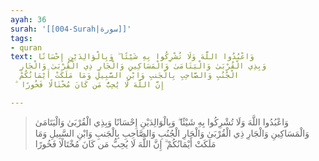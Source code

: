 ```yaml
---
ayah: 36
surah: '[[004-Surah|سورة]]'
tags:
- quran
text: وَاعْبُدُوا اللَّهَ وَلَا تُشْرِكُوا بِهِ شَيْئًا ۖ وَبِالْوَالِدَيْنِ إِحْسَانًا
  وَبِذِي الْقُرْبَىٰ وَالْيَتَامَىٰ وَالْمَسَاكِينِ وَالْجَارِ ذِي الْقُرْبَىٰ وَالْجَارِ
  الْجُنُبِ وَالصَّاحِبِ بِالْجَنبِ وَابْنِ السَّبِيلِ وَمَا مَلَكَتْ أَيْمَانُكُمْ
  ۗ إِنَّ اللَّهَ لَا يُحِبُّ مَن كَانَ مُخْتَالًا فَخُورًا

---
```

> وَاعْبُدُوا اللَّهَ وَلَا تُشْرِكُوا بِهِ شَيْئًا ۖ وَبِالْوَالِدَيْنِ إِحْسَانًا وَبِذِي الْقُرْبَىٰ وَالْيَتَامَىٰ وَالْمَسَاكِينِ وَالْجَارِ ذِي الْقُرْبَىٰ وَالْجَارِ الْجُنُبِ وَالصَّاحِبِ بِالْجَنبِ وَابْنِ السَّبِيلِ وَمَا مَلَكَتْ أَيْمَانُكُمْ ۗ إِنَّ اللَّهَ لَا يُحِبُّ مَن كَانَ مُخْتَالًا فَخُورًا
